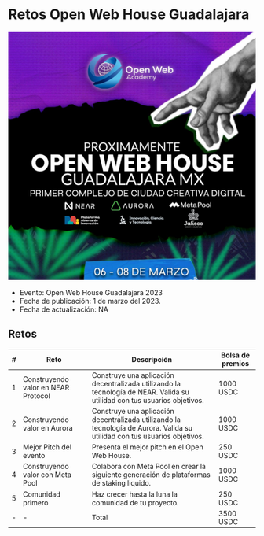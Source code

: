 # Retos Open Web House Guadalajara 

![image|500x500](img/openwebhouse-gdl.jpeg)

* Evento: Open Web House Guadalajara 2023
* Fecha de publicación: 1 de marzo del 2023.
* Fecha de actualización: NA

## Retos
| # | Reto                                | Descripción                                                                                                                 | Bolsa de premios |
|---|-------------------------------------|-----------------------------------------------------------------------------------------------------------------------------|------------------|
| 1 | Construyendo valor en NEAR Protocol | Construye una aplicación decentralizada utilizando la tecnología de NEAR.  Valida su utilidad con tus usuarios objetivos.   | 1000 USDC        |
| 2 | Construyendo valor en Aurora        | Construye una aplicación decentralizada utilizando la tecnología de Aurora.  Valida su utilidad con tus usuarios objetivos. | 1000 USDC        |
| 3 | Mejor Pitch del evento              | Presenta el mejor pitch en el Open Web House.                                                                               | 250 USDC         |
| 4 | Construyendo valor con Meta Pool    | Colabora con Meta Pool en crear la siguiente generación de plataformas de staking liquido.                                  | 1000 USDC        |
| 5 | Comunidad primero             | Haz crecer hasta la luna la comunidad de tu proyecto.                                                                               | 250 USDC         |
| - | -  | Total                                 | 3500 USDC        |